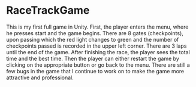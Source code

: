 # RaceTrackGame
This is my first full game in Unity. First, the player enters the menu, where he presses start and the game begins. There are 8 gates (checkpoints), upon passing which the red light changes to green and the number of checkpoints passed is recorded in the upper left corner. There are 3 laps until the end of the game. After finishing the race, the player sees the total time and the best time. Then the player can either restart the game by clicking on the appropriate button or go back to the menu. There are still a few bugs in the game that I continue to work on to make the game more attractive and professional.
